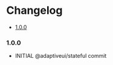 <!-- START doctoc generated TOC please keep comment here to allow auto update -->
<!-- DON'T EDIT THIS SECTION, INSTEAD RE-RUN doctoc TO UPDATE -->
# Changelog

- [1.0.0](#100)

<!-- END doctoc generated TOC please keep comment here to allow auto update -->

### 1.0.0

* INITIAL @adaptiveui/stateful commit
